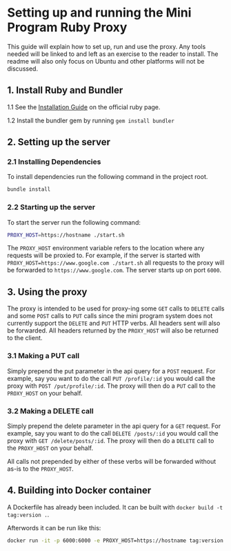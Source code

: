 # Setting up and running the Mini Program Ruby Proxy

This guide will explain how to set up, run and use the proxy. Any tools needed will be linked to and left as an exercise to the reader to install. The readme will also only focus on Ubuntu and other platforms will not be discussed.

## 1. Install Ruby and Bundler

1.1 See the [Installation Guide](https://www.ruby-lang.org/en/documentation/installation/) on the official ruby page.

1.2 Install the bundler gem by running `gem install bundler`

## 2. Setting up the server

### 2.1 Installing Dependencies
To install dependencies run the following command in the project root.
```bash
bundle install
```

### 2.2 Starting up the server
To start the server run the following command:
```bash
PROXY_HOST=https://hostname ./start.sh
```
The `PROXY_HOST` environment variable refers to the location where any requests will be proxied to. For example, if the server is started with `PROXY_HOST=https://www.google.com ./start.sh` all requests to the proxy will be forwarded to `https://www.google.com`. The server starts up on port `6000`.

## 3. Using the proxy
The proxy is intended to be used for proxy-ing some `GET` calls to `DELETE` calls and some `POST` calls to `PUT` calls since the mini program system does not currently support the `DELETE` and `PUT` HTTP verbs. All headers sent will also be forwarded. All headers returned by the `PROXY_HOST` will also be returned to the client.

### 3.1 Making a PUT call
Simply prepend the put parameter in the api query for a `POST` request. For example, say you want to do the call `PUT /profile/:id` you would call the proxy with `POST /put/profile/:id`. The proxy will then do a `PUT` call to the `PROXY_HOST` on your behalf. 

### 3.2 Making a DELETE call
Simply prepend the delete parameter in the api query for a `GET` request. For example, say you want to do the call `DELETE /posts/:id` you would call the proxy with `GET /delete/posts/:id`. The proxy will then do a `DELETE` call to the `PROXY_HOST` on your behalf. 

All calls not prepended by either of these verbs will be forwarded without as-is to the `PROXY_HOST`.


## 4. Building into Docker container
A Dockerfile has already been included. It can be built with `docker build -t tag:version .`.

Afterwords it can be run like this:
```bash
docker run -it -p 6000:6000 -e PROXY_HOST=https://hostname tag:version
```
